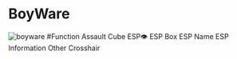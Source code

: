 # BoyWare
![boyware](https://github.com/user-attachments/assets/702958b9-ef0e-425a-80fb-db0478770d07)
#Function
Assault Cube
ESP👁
ESP Box
ESP Name
ESP Information
Other
Crosshair
